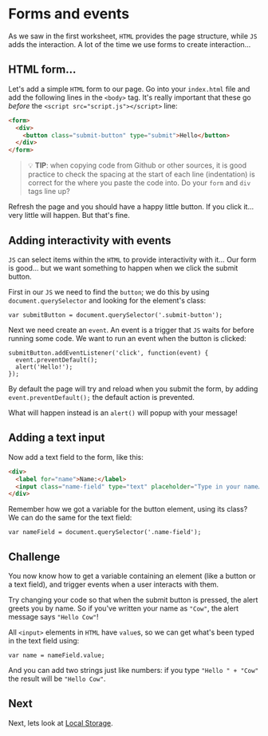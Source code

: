 # Forms and events

As we saw in the first worksheet, `HTML` provides the page structure, while `JS` adds the interaction. A lot of the time we use forms to create interaction…

## HTML form…

Let's add a simple `HTML` form to our page. Go into your `index.html` file and add the following lines in the `<body>` tag. It's really important that these go _before_ the `<script src="script.js"></script>` line:

```HTML
<form>
  <div>
    <button class="submit-button" type="submit">Hello</button>
  </div>
</form>
```

> 💡 **TIP**: when copying code from Github or other sources, it is good practice to check the spacing at the start of each line (indentation) is correct for the where you paste the code into. Do your `form` and `div` tags line up?

Refresh the page and you should have a happy little button. If you click it… very little will happen. But that's fine.

## Adding interactivity with events

`JS` can select items within the `HTML` to provide interactivity with it… Our form is good… but we want something to happen when we click the submit button.

First in our `JS` we need to find the `button`; we do this by using `document.querySelector` and looking for the element's class:

```JS
var submitButton = document.querySelector('.submit-button');
```

Next we need create an `event`. An event is a trigger that `JS` waits for before running some code. We want to run an event when the button is clicked:

```JS
submitButton.addEventListener('click', function(event) {
  event.preventDefault();
  alert('Hello!');
});
```

By default the page will try and reload when you submit the form, by adding `event.preventDefault();` the default action is prevented.

What will happen instead is an `alert()` will popup with your message!

## Adding a text input

Now add a text field to the form, like this:

```HTML
<div>
  <label for="name">Name:</label>
  <input class="name-field" type="text" placeholder="Type in your name…" />
</div>
```

Remember how we got a variable for the button element, using its class? We can do the same for the text field:

```JS
var nameField = document.querySelector('.name-field');
```

## Challenge

You now know how to get a variable containing an element (like a button or a text field), and trigger events when a user interacts with them.

Try changing your code so that when the submit button is pressed, the alert greets you by name. So if you've written your name as `"Cow"`, the alert message says `"Hello Cow"`!

All `<input>` elements in `HTML` have `value`s, so we can get what's been typed in the text field using:

```JS
var name = nameField.value;
```

And you can add two strings just like numbers: if you type `"Hello " + "Cow"` the result will be `"Hello Cow"`.

## Next

Next, lets look at [Local Storage](03-local-storage.md).
